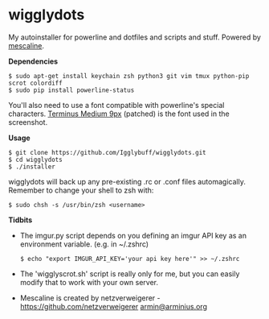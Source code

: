 # wigglydots
My autoinstaller for powerline and dotfiles and scripts and stuff. Powered by [mescaline](https://github.com/netzverweigerer/mescaline).

<!--![alt tag](http://wigglytuff.org/images/wigglydots.png)-->

**Dependencies**

  ```console
  $ sudo apt-get install keychain zsh python3 git vim tmux python-pip scrot colordiff
  $ sudo pip install powerline-status
  ```
You'll also need to use a font compatible with powerline's special characters. [Terminus Medium 9px](https://github.com/Igglybuff/config-bits/blob/master/fonts/TerminusTTF-4.39.ttf?raw=true) (patched) is the font used in the screenshot.

**Usage**

  ```console
  $ git clone https://github.com/Igglybuff/wigglydots.git
  $ cd wigglydots
  $ ./installer
  ```
wigglydots will back up any pre-existing .rc or .conf files automagically. Remember to change your shell to zsh with:
  ```console
  $ sudo chsh -s /usr/bin/zsh <username>
  ```

**Tidbits**

  * The imgur.py script depends on you defining an imgur API key as an environment variable. (e.g. in ~/.zshrc)

	```console
	$ echo "export IMGUR_API_KEY='your api key here'" >> ~/.zshrc
	```

  * The 'wigglyscrot.sh' script is really only for me, but you can easily modify that to work with your own server.
  * Mescaline is created by netzverweigerer - https://github.com/netzverweigerer armin@arminius.org
